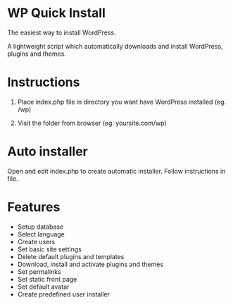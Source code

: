 WP Quick Install
================

The easiest way to install WordPress.

A lightweight script which automatically downloads and install WordPress, plugins and themes.


Instructions
================

1) Place index.php file in directory you want have WordPress installed (eg. /wp)

2) Visit the folder from browser (eg. yoursite.com/wp)


Auto installer
================

Open and edit index.php to create automatic installer. Follow instructions in file.


Features
================

+ Setup database
+ Select language
+ Create users
+ Set basic site settings
+ Delete default plugins and templates
+ Download, install and activate plugins and themes
+ Set permalinks
+ Set static front page
+ Set default avatar
+ Create predefined user installer
